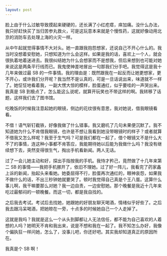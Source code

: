 ```yaml
---
layout: post
---
```


脸上由于什么过敏导致摸起来硬硬的，还长满了小红疙瘩，痒加痛。没什么办法，我只好赶快买了当归苦参丸救火，可是这玩意本来就是个慢性药，这就好像动用北京的消防车去处理上海的火灾一样。

从中午起就觉得事情不大对头。她一直跟我抱怨想家，还说自己不开心什么的。我当时没想着安慰她，只想知道为什么会这样。如果是我的话，喜欢上一个人，就会很执着地着迷进去。我很纠结她为什么会想家而不是想我，但后来想到也可能对她来说这是两条平行线而已。我鬼使神差地冒出一句那我们分手吧。我觉得这是我十几年来做过最 SB 的一件事情。我的理由是：既然跟我在一起反而让她更想家，更不开心，或许我们分开呢？我当然不是认真的，可是一旦话说出来，味道就不一样了。她怔怔地看着我，一副大愣大惊的模样，脸蛋通红，似乎要哇的一声哭出来。我真是 SB 到极点了，怎么能这么说呢，就算开玩笑也不带这样的啊。我转移了话题，这样我们去了图书馆。

吃晚饭的时候我注意起她的眼镜，侧边的花纹很有意思，我对她说，借我眼镜看看。

不借！语气斩钉截铁，好像我做了什么错事。我又磨叽了几句未果便沉默了。我不知道她为什么不肯借我眼镜，也许是不想让我看到她没带眼镜时的样子？或者就算不借我又怎么样呢？我至于生气吗？可是我们都在一起了，借个眼镜又不是什么大不了的事情，连这种小事都不肯答应，我能期待她以后能为我做什么吗？我没有继续想下去，突然变得很生气，掏出手机看新闻。两人无话。

过了一会儿她主动和好，探出手指按我的手机。我恃才矜己，竟然做了十几年来第二 SB 的事情——我把手机挪开了，依旧不理她。过了好一阵儿，我看完了药家鑫上诉的新闻，抬起头来看她。她委屈得不行，脸蛋再次通红的，眼神哀怨，如果我不做什么的话，不出三秒钟她就要哭了。顿时我觉得自己真是个王八蛋。这算什么事儿啊，我干嘛要那么对她？我一边自责，一边安慰她。那个晚餐是我近十几年来吃过最郁闷的一顿晚餐。而这一切，都是我自找的。

之后我去考试。考试后去找她，她跟她的好朋友聊天喝酒，情绪似乎好些了。之后我去跟冯呆喝酒，把她晾在一旁，十点多的时候她自己一个人走掉了。

这就是我吗？我就是这么一个从头到脚都让人无法信任，都不能为自己喜欢的人着想的人吗？她明天不肯和我出来，说是不想和我在一起了。我不知怎么办好，我像个偏执狂一样问她，怎么了，没事儿吧，你还好吧。其实我却知道真正的原因所在。

我真是个 SB 啊！

